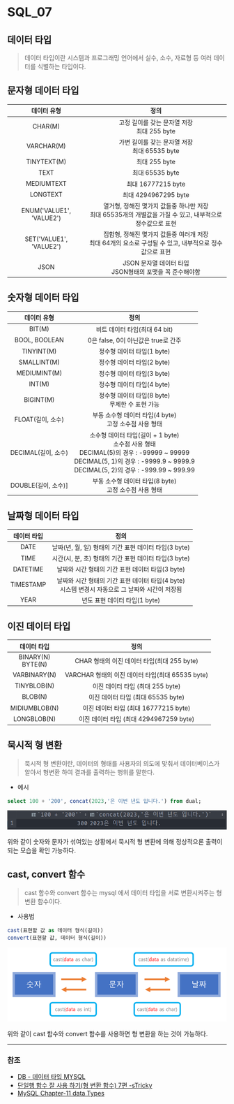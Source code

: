 # SQL_07

## 데이터 타입
> 데이터 타입이란 시스템과 프로그래밍 언어에서 실수, 소수, 자료형 등 여러 데이터를 식별하는 타입이다.

## 문자형 데이터 타입
|          데이터 유형          |                                 정의                                  |
|:------------------------:|:-------------------------------------------------------------------:|
|         CHAR(M)          |                  고정 길이를 갖는 문자열 저장<br/>최대 255 byte                   |
|        VARCHAR(M)        |                 가변 길이를 갖는 문자열 저장<br/>최대 65535 byte                  |
|       TINYTEXT(M)        |                             최대 255 byte                             |
|           TEXT           |                            최대 65535 byte                            |
|        MEDIUMTEXT        |                          최대 16777215 byte                           |
|         LONGTEXT         |                         최대 4294967295 byte                          |
| ENUM('VALUE1', 'VALUE2') | 열거형, 정해진 몇가지 값들중 하나만 저장<br/>최대 65535개의 개별값을 가질 수 있고, 내부적으로 정수값으로 표현 |
| SET('VALUE1', 'VALUE2')  |  집합형, 정해진 몇가지 값들중 여러개 저장<br/>최대 64개의 요소로 구성될 수 있고, 내부적으로 정수값으로 표현   |
|           JSON           |               JSON 문자열 데이터 타입<br/>JSON형태의 포맷을 꼭 준수해야함               |

## 숫자형 데이터 타입
|     데이터 유형      |                                                                               정의                                                                               |
|:---------------:|:--------------------------------------------------------------------------------------------------------------------------------------------------------------:|
|     BIT(M)      |                                                                      비트 데이터 타입(최대 64 bit)                                                                      |
|  BOOL, BOOLEAN  |                                                                   0은 false, 0이 아닌값은 true로 간주                                                                   |
|   TINYINT(M)    |                                                                       정수형 데이터 타입(1 byte)                                                                       |
|   SMALLINT(M)   |                                                                       정수형 데이터 타입(2 byte)                                                                       |
|  MEDIUMINT(M)   |                                                                       정수형 데이터 타입(3 byte)                                                                       |
|     INT(M)      |                                                                       정수형 데이터 타입(4 byte)                                                                       |
|    BIGINT(M)    |                                                               정수형 데이터 타입(8 byte)<br/>무제한 수 표현 가능                                                               |
|  FLOAT(길이, 소수)  |                                                             부동 소수형 데이터 타입(4 byte)<br/>고정 소수점 사용 형태                                                             |
| DECIMAL(길이, 소수) | 소수형 데이터 타입(길이 + 1 byte)<br/>소수점 사용 형태<br/> DECIMAL(5)의 경우 : -99999 ~ 99999 <br/>DECIMAL(5, 1)의 경우 : -9999.9 ~ 9999.9 <br/>DECIMAL(5, 2)의 경우 : -999.99 ~ 999.99 |
| DOUBLE(길이, 소수)] |                                                             부동 소수형 데이터 타입(8 byte)<br/>고정 소수점 사용 형태                                                             |

## 날짜형 데이터 타입
|  데이터 타입   |                               정의                               |
|:---------:|:--------------------------------------------------------------:|
|   DATE    |              날짜(년, 월, 일) 형태의 기간 표현 데이터 타입(3 byte)              |
|   TIME    |              시간(시, 분, 초) 형태의 기간 표현 데이터 타입(3 byte)              |
| DATETIME  |                날짜와 시간 형태의 기간 표현 데이터 타입(3 byte)                 |
| TIMESTAMP | 날짜와 시간 형태의 기간 표현 데이터 타입(4 byte)<br/>시스템 변경시 자동으로 그 날짜와 시간이 저장됨 |
|   YEAR    |                      년도 표현 데이터 타입(1 byte)                      |

## 이진 데이터 타입
|        데이터 타입         |                  정의                  |
|:---------------------:|:------------------------------------:|
| BINARY(N)<br/>BYTE(N) |   CHAR 형태의 이진 데이터 타입(최대 255 byte)    |
|     VARBINARY(N)      | VARCHAR 형태의 이진 데이터 타입(최대 65535 byte) |
|      TINYBLOB(N)      |       이진 데이터 타입 (최대 255 byte)        |
|        BLOB(N)        |      이진 데이터 타입 (최대 65535 byte)       |
|     MIDIUMBLOB(N)     |     이진 데이터 타입 (최대 16777215 byte)     |
|      LONGBLOB(N)      |    이진 데이터 타입 (최대 4294967259 byte)    |

## 묵시적 형 변환
> 묵시적 형 변환이란, 데이터의 형태를 사용자의 의도에 맞춰서 데이터베이스가 알아서 형변환 하여 결과를 출력하는 행위를 말한다.

* 예시
```sql
select 100 + '200', concat(2023,'은 이번 년도 입니다.') from dual;
```

![SQL_07_1.png](image%2FSQL_07%2FSQL_07_1.png)

위와 같이 숫자와 문자가 섞여있는 상황에서 묵시적 형 변환에 의해 정상적으론 출력이 되는 모습을 확인 가능하다.

## cast, convert 함수
> cast 함수와 convert 함수는 mysql 에서 데이터 타입을 서로 변환시켜주는 형 변환 함수이다.

* 사용법

```sql
cast(표현할 값 as 데이터 형식(길이))
convert(표현할 값, 데이터 형식(길이))
```

![SQL_07_2.png](image%2FSQL_07%2FSQL_07_2.png)

위와 같이 cast 함수와 convert 함수를 사용하면 형 변환을 하는 것이 가능하다.

---
### 참조
* [DB - 데이터 타입 MYSQL](http://www.incodom.kr/DB_-_%EB%8D%B0%EC%9D%B4%ED%84%B0_%ED%83%80%EC%9E%85/MYSQL)
* [단일행 함수 잘 사용 하기(형 변환 함수) 7편 -sTricky](https://stricky.tistory.com/232)
* [MySQL Chapter-11 data Types](https://dev.mysql.com/doc/refman/8.0/en/data-types.html)